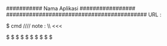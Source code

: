 ########### Nama Aplikasi #################
########################################### URL : 

$ cmd
////  note : \\\\ 
<<<

>>>>

$ 
$ 
$ 
$ 
$ 
$ 
$ 
$ 
$ 
$ 

